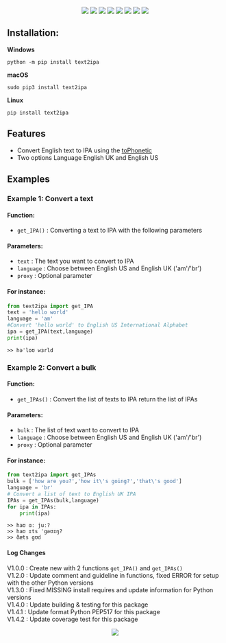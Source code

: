 <p align="center">
<img src="https://raw.githubusercontent.com/tquangsdh20/text2ipa/master/.github/logo.svg">
<img src="https://github.com/tquangsdh20/text2ipa/actions/workflows/test.yml/badge.svg?style=plastic"> <a href="https://app.codecov.io/gh/tquangsdh20/text2ipa/blob/af74004d58fb4cde15ea29b1184fc7a025ca9fc2/text2ipa/__main__.py"><img src="https://codecov.io/gh/tquangsdh20/text2ipa/branch/master/graphs/badge.svg?branch=master"></a> <img src="https://img.shields.io/github/license/tquangsdh20/text2ipa"> <img src="https://img.shields.io/github/issues-raw/tquangsdh20/text2ipa"> <img src="https://img.shields.io/pypi/implementation/text2ipa"> <img src = "https://img.shields.io/pypi/pyversions/text2ipa"> <img src="https://img.shields.io/badge/author-tquangsdh20-orange">
</p>



## Installation:

**Windows**
```
python -m pip install text2ipa
```
**macOS**
```
sudo pip3 install text2ipa
```
**Linux**
```
pip install text2ipa
```

## Features

- Convert English text to IPA using the [toPhonetic](https://tophonetics.com/)
- Two options Language English UK and English US
  
## Examples

### Example 1: Convert a text

#### Function: 
- `get_IPA()` : Converting a text to IPA with the following parameters 

#### Parameters:

- `text` : The text you want to convert to IPA
- `language` : Choose between English US and English UK ('am'/'br')
- `proxy` : Optional parameter  

#### For instance:

```python
from text2ipa import get_IPA
text = 'hello world'
language = 'am'
#Convert 'hello world' to English US International Alphabet
ipa = get_IPA(text,language)
print(ipa)
```
```
>> həˈloʊ wɜrld
```
### Example 2: Convert a bulk

#### Function: 
- `get_IPAs()` : Convert the list of texts to IPA return the list of IPAs 

#### Parameters:

- `bulk` : The list of text want to convert to IPA
- `language` : Choose between English US and English UK ('am'/'br')
- `proxy` : Optional parameter  

#### For instance:

```python
from text2ipa import get_IPAs
bulk = ['how are you?','how it\'s going?','that\'s good']
language = 'br'
# Convert a list of text to English UK IPA
IPAs = get_IPAs(bulk,language)
for ipa in IPAs:
    print(ipa)
```

```
>> haʊ ɑː juː?
>> haʊ ɪts ˈgəʊɪŋ?
>> ðæts gʊd
```

#### Log Changes

V1.0.0 : Create new with 2 functions `get_IPA()` and `get_IPAs()`  
V1.2.0 : Update comment and guideline in functions, fixed ERROR for setup with the other Python versions  
V1.3.0 : Fixed MISSING install requires and update information for Python versions  
V1.4.0 : Update building & testing for this package  
V1.4.1 : Update format Python PEP517 for this package  
V1.4.2 : Update coverage test for this package  
<a href="https://github.com/tquangsdh20/text2ipa"><p align="center"><img src="https://img.shields.io/badge/Github-tquangsdh20-orange?style=social&logo=github"></p></a>
